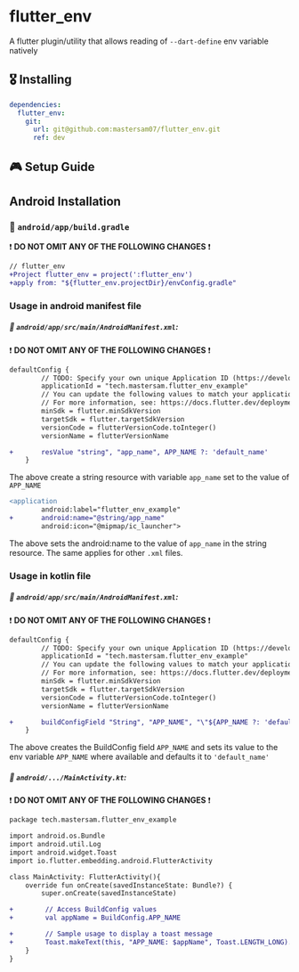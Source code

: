 # flutter_env

A flutter plugin/utility that allows reading of `--dart-define` env variable natively

## 🎖 Installing

```yaml
dependencies:
  flutter_env:
    git:
      url: git@github.com:mastersam07/flutter_env.git
      ref: dev
```

## 🎮 Setup Guide

## Android Installation

### :open_file_folder: `android/app/build.gradle`

:exclamation: __DO NOT OMIT ANY OF THE FOLLOWING CHANGES__ :exclamation:


```diff
// flutter_env
+Project flutter_env = project(':flutter_env')
+apply from: "${flutter_env.projectDir}/envConfig.gradle"
```

### Usage in android manifest file

##### :open_file_folder: `android/app/src/main/AndroidManifest.xml`:

:exclamation: __DO NOT OMIT ANY OF THE FOLLOWING CHANGES__ :exclamation:

```diff
defaultConfig {
        // TODO: Specify your own unique Application ID (https://developer.android.com/studio/build/application-id.html).
        applicationId = "tech.mastersam.flutter_env_example"
        // You can update the following values to match your application needs.
        // For more information, see: https://docs.flutter.dev/deployment/android#reviewing-the-gradle-build-configuration.
        minSdk = flutter.minSdkVersion
        targetSdk = flutter.targetSdkVersion
        versionCode = flutterVersionCode.toInteger()
        versionName = flutterVersionName

+       resValue "string", "app_name", APP_NAME ?: 'default_name'
    }
```

The above create a string resource with variable `app_name` set to the value of `APP_NAME`

```diff
<application
        android:label="flutter_env_example"
+       android:name="@string/app_name"
        android:icon="@mipmap/ic_launcher">
```

The above sets the android:name to the value of `app_name` in the string resource. The same applies for other `.xml` files.


### Usage in kotlin file

##### :open_file_folder: `android/app/src/main/AndroidManifest.xml`:

:exclamation: __DO NOT OMIT ANY OF THE FOLLOWING CHANGES__ :exclamation:

```diff
defaultConfig {
        // TODO: Specify your own unique Application ID (https://developer.android.com/studio/build/application-id.html).
        applicationId = "tech.mastersam.flutter_env_example"
        // You can update the following values to match your application needs.
        // For more information, see: https://docs.flutter.dev/deployment/android#reviewing-the-gradle-build-configuration.
        minSdk = flutter.minSdkVersion
        targetSdk = flutter.targetSdkVersion
        versionCode = flutterVersionCode.toInteger()
        versionName = flutterVersionName

+       buildConfigField "String", "APP_NAME", "\"${APP_NAME ?: 'default_name'}\""
    }
```

The above creates the BuildConfig field `APP_NAME` and sets its value to the env variable `APP_NAME` where available and defaults it to `'default_name'`

##### :open_file_folder: `android/.../MainActivity.kt`:

:exclamation: __DO NOT OMIT ANY OF THE FOLLOWING CHANGES__ :exclamation:

```diff
package tech.mastersam.flutter_env_example

import android.os.Bundle
import android.util.Log
import android.widget.Toast
import io.flutter.embedding.android.FlutterActivity

class MainActivity: FlutterActivity(){
    override fun onCreate(savedInstanceState: Bundle?) {
        super.onCreate(savedInstanceState)

+        // Access BuildConfig values
+        val appName = BuildConfig.APP_NAME

+        // Sample usage to display a toast message
+        Toast.makeText(this, "APP_NAME: $appName", Toast.LENGTH_LONG).show()
    }
}

```